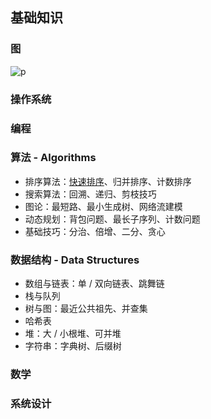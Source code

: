 ## 基础知识

### 图

![p](https://aliyun-lc-upload.oss-cn-hangzhou.aliyuncs.com/LCCN-Articles/explore/2018%20%E9%9D%A2%E8%AF%95%E6%B1%87%E6%80%BB/lc_sum.png)

### 操作系统

### 编程


### 算法 - Algorithms

- 排序算法：[快速排序](./1)、归并排序、计数排序
- 搜索算法：回溯、递归、剪枝技巧
- 图论：最短路、最小生成树、网络流建模
- 动态规划：背包问题、最长子序列、计数问题
- 基础技巧：分治、倍增、二分、贪心

### 数据结构 - Data Structures

- 数组与链表：单 / 双向链表、跳舞链
- 栈与队列
- 树与图：最近公共祖先、并查集
- 哈希表
- 堆：大 / 小根堆、可并堆
- 字符串：字典树、后缀树

### 数学

### 系统设计
